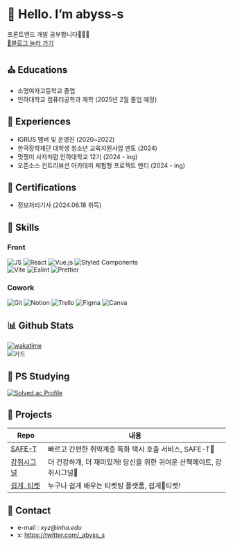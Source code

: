 # 💖 Hello. I’m abyss-s

프론트엔드 개발 공부합니다😶‍🌫️🫧  
[🔗블로그 놀러 가기](https://tomymoon.tistory.com/)

## ⛪ Educations

- 소명여자고등학교 졸업
- 인하대학교 컴퓨터공학과 재학 (2025년 2월 졸업 예정)

## 🧶 Experiences

- IGRUS 멤버 및 운영진 (2020~2022)
- 한국장학재단 대학생 청소년 교육지원사업 멘토 (2024)
- 멋쟁이 사자처럼 인하대학교 12기 (2024 - ing)
- 오픈소스 컨트리뷰션 아카데미 체험형 프로젝트 멘티 (2024 - ing)

## 🪪 Certifications

- 정보처리기사 (2024.06.18 취득)

## 🔧 Skills

### Front

![JS](https://img.shields.io/badge/JavaScript-F7DF1E?style=for-the-badge&logo=JavaScript&logoColor=white)
![React](https://img.shields.io/badge/React-20232A?style=for-the-badge&logo=react&logoColor=61DAFB)
![Vue.js](https://img.shields.io/badge/Vue.js-35495E?style=for-the-badge&logo=vue.js&logoColor=4FC08D) ![Styled Components](https://img.shields.io/badge/styled--components-DB7093?style=for-the-badge&logo=styled-components&logoColor=white)  
![Vite](https://img.shields.io/badge/vite-%23646CFF.svg?style=for-the-badge&logo=vite&logoColor=white)
![Eslint](https://img.shields.io/badge/eslint-3A33D1?style=for-the-badge&logo=eslint&logoColor=white)
![Prettier](https://img.shields.io/badge/prettier-1A2C34?style=for-the-badge&logo=prettier&logoColor=F7BA3E)

### Cowork

![Git](https://img.shields.io/badge/GIT-E44C30?style=for-the-badge&logo=git&logoColor=white)
![Notion](https://img.shields.io/badge/Notion-000000?style=for-the-badge&logo=notion&logoColor=white)
![Trello](https://img.shields.io/badge/Trello-0052CC?style=for-the-badge&logo=trello&logoColor=white)
![Figma](https://img.shields.io/badge/Figma-F24E1E?style=for-the-badge&logo=figma&logoColor=white)
![Canva](https://img.shields.io/badge/Canva-%2300C4CC.svg?&style=for-the-badge&logo=Canva&logoColor=white)

## 📊 Github Stats

[![wakatime](https://wakatime.com/badge/user/e8136b2d-915e-4640-a259-f1b1116f7e3d.svg)](https://wakatime.com/@e8136b2d-915e-4640-a259-f1b1116f7e3d)  
![카드](http://github-profile-summary-cards.vercel.app/api/cards/profile-details?username=abyss-s&theme=tokyonight)

## 💎 PS Studying

[![Solved.ac Profile](http://mazassumnida.wtf/api/generate_badge?boj=abyss)](https://solved.ac/abyss)

<!--
참고:
https://hulrud.tistory.com/3#article-3--readme-widgets
https://dkssud8150.github.io/posts/gitpage/
https://github.com/Envoy-VC/awesome-badges
-->

## 🔎 Projects

| Repo                                                                       | 내용                                                                  |
| -------------------------------------------------------------------------- | --------------------------------------------------------------------- |
| [SAFE-T](https://github.com/likelion-inha-hackathon-2/Summerthon-FE)       | 빠르고 간편한 취약계층 특화 택시 호출 서비스, SAFE-T🚕                |
| [강쥐시그널](https://github.com/likelion-inha-hackathon-2/Meong-Signal-FE) | 더 건강하개, 더 재미있개! 당신을 위한 귀여운 산책메이트, 강쥐시그널🐶 |
| [쉽게, 티켓](https://github.com/Easy-Ti-cket/easy-ticket)                  | 누구나 쉽게 배우는 티켓팅 플랫폼, 쉽게🎫티켓!                         |

## 🫧 Contact

- e-mail : _xyz@inha.edu_
- x: <https://twitter.com/_abyss_s>
